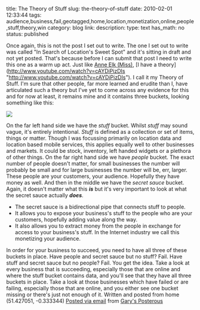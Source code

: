 title: The Theory of Stuff 
slug: the-theory-of-stuff
date: 2010-02-01 12:33:44
tags: audience,business,fail,geotagged,home,location,monetization,online,people,stuff,theory,win
category: blog
link: 
description: 
type: text
has_math: no
status: published


Once again, this is not the post I set out to write. The one I set out to write was called "In Search of Location's Sweet Spot" and it's sitting in draft and not yet posted. That's because before I can submit that post I need to write this one as a warm up act.
Just like [Anne Elk (Miss)](http://en.wikipedia.org/wiki/Anne_Elk's_Theory_on_Brontosauruses "http://en.wikipedia.org/wiki/Anne_Elk's_Theory_on_Brontosauruses"), [I have a theory](http://www.youtube.com/watch?v=cAYDiPizDIs "http://www.youtube.com/watch?v=cAYDiPizDIs"). I call it my Theory of Stuff. I'm sure that other people, far more learned and erudite than I, have articulated such a theory but I've yet to come across any evidence for this and for now at least, it remains mine and it contains three buckets, looking something like this:

![](http://posterous.com/getfile/files.posterous.com/vicchi/UolSoSxekvSjetTGAENeI9jhr2ndi70okNpgTzGpEGi31inoUu7RvYB3yHWv/The_Theory_of_Stuff.png.scaled.500.jpg)

<!-- TEASER_END -->

On the far left hand side we have the *stuff* bucket. Whilst *stuff* may sound vague, it's entirely intentional. *Stuff* is defined as a collection or set of items, things or matter. Though I was focussing primarily on location data and location based mobile services, this applies equally well to other businesses and markets. It could be stock, inventory, left handed widgets or a plethora of other things.
On the far right hand side we have *people* bucket. The exact number of people doesn't matter, for small businesses the number will probably be small and for large businesses the number will be, err, larger. These people are your customers, your audience. Hopefully they have money as well.
And then in the middle we have the *secret sauce* bucket. Again, it doesn't matter what this ***is*** but it's very important to look at what the secret sauce actually ***does***.

* The secret sauce is a bidirectional pipe that connects stuff to people.
* It allows you to expose your business's stuff to the people who are your customers, hopefully adding value along the way.
* It also allows you to extract money from the people in exchange for access to your business's stuff. In the Internet industry we call this monetizing your audience.



In order for your business to succeed, you need to have all three of these buckets in place. Have people and secret sauce but no stuff? Fail. Have stuff and secret sauce but no people? Fail. You get the idea.
Take a look at every business that is succeeding, especially those that are online and where the stuff bucket contains data, and you'll see that they have all three buckets in place. Take a look at those businesses which have failed or are failing, especially those that are online, and you either see one bucket missing or there's just not enough of it.
Written and posted from home (51.427051, -0.333344)
[Posted via email](http://posterous.com "http://posterous.com") from [Gary's Posterous](http://vicchi.posterous.com/the-theory-of-stuff "http://vicchi.posterous.com/the-theory-of-stuff")




